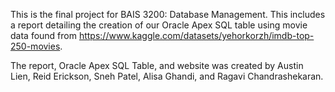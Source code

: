 This is the final project for BAIS 3200: Database Management. This includes a report detailing the creation of our Oracle Apex SQL table using movie data found from https://www.kaggle.com/datasets/yehorkorzh/imdb-top-250-movies.

The report, Oracle Apex SQL Table, and website was created by Austin Lien, Reid Erickson, Sneh Patel, Alisa Ghandi, and Ragavi Chandrashekaran.
